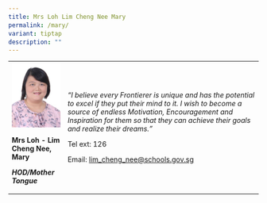 ```yaml
---
title: Mrs Loh Lim Cheng Nee Mary
permalink: /mary/
variant: tiptap
description: ""
---
```

<table>
<tbody>
<tr>
<td rowspan="1" colspan="1">
<div class="isomer-image-wrapper">
<img style="width: 100%;" height="auto" width="100%" src="/images/kp14.jpg">
</div>
<p><strong>Mrs Loh - Lim Cheng Nee, Mary</strong>
</p>
<p><strong><em>HOD/Mother Tongue</em></strong>
</p>
</td>
<td rowspan="1" colspan="1">
<p><em>“I believe every Frontierer is unique and has the potential to excel if they put their mind to it. I wish to become a source of endless Motivation, Encouragement and Inspiration for them so that they can achieve their goals and realize their dreams.”</em>
</p>
<p>Tel ext: 126</p>
<p>Email:&nbsp;<a href="mailto:lim_cheng_nee@schools.gov.sg" rel="noopener noreferrer nofollow" target="_blank">lim_cheng_nee@schools.gov.sg</a>
</p>
</td>
</tr>
</tbody>
</table>
<p></p>
